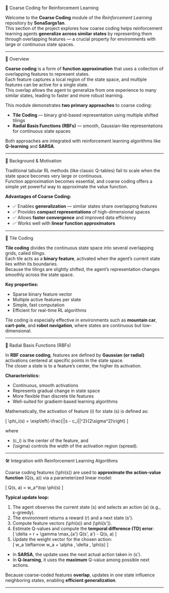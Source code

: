 🧩 Coarse Coding for Reinforcement Learning

Welcome to the **Coarse Coding** module of the *Reinforcement Learning* repository by **SonaSargs1an**.  
This section of the project explores how coarse coding helps reinforcement learning agents **generalize across similar states** by representing them through overlapping features — a crucial property for environments with large or continuous state spaces.

---
📘 Overview

**Coarse coding** is a form of **function approximation** that uses a collection of overlapping features to represent states.  
Each feature captures a local region of the state space, and multiple features can be active for a single state.  
This overlap allows the agent to generalize from one experience to many similar states, leading to faster and more robust learning.

This module demonstrates **two primary approaches** to coarse coding:

- **Tile Coding** — binary grid-based representation using multiple shifted tilings  
- **Radial Basis Functions (RBFs)** — smooth, Gaussian-like representations for continuous state spaces  

Both approaches are integrated with reinforcement learning algorithms like **Q-learning** and **SARSA**.

---

🧠 Background & Motivation

Traditional tabular RL methods (like classic Q-tables) fail to scale when the state space becomes very large or continuous.  
Function approximation becomes essential, and coarse coding offers a simple yet powerful way to approximate the value function.

**Advantages of Coarse Coding:**

- ✅ Enables **generalization** — similar states share overlapping features  
- ✅ Provides **compact representations** of high-dimensional spaces  
- ✅ Allows **faster convergence** and improved data efficiency  
- ✅ Works well with **linear function approximators**  

---

🔹 Tile Coding

**Tile coding** divides the continuous state space into several overlapping grids, called *tilings*.  
Each tile acts as a **binary feature**, activated when the agent’s current state lies within its boundaries.  
Because the tilings are slightly shifted, the agent’s representation changes smoothly across the state space.

**Key properties:**

- Sparse binary feature vector  
- Multiple active features per state  
- Simple, fast computation  
- Efficient for real-time RL algorithms  

Tile coding is especially effective in environments such as **mountain car**, **cart-pole**, and **robot navigation**, where states are continuous but low-dimensional.

---

🔹 Radial Basis Functions (RBFs)

In **RBF coarse coding**, features are defined by **Gaussian (or radial)** activations centered at specific points in the state space.  
The closer a state is to a feature’s center, the higher its activation.

**Characteristics:**

- Continuous, smooth activations  
- Represents gradual change in state space  
- More flexible than discrete tile features  
- Well-suited for gradient-based learning algorithms  

Mathematically, the activation of feature \(i\) for state \(s\) is defined as:

\[
\phi_i(s) = \exp\left(-\frac{||s - c_i||^2}{2\sigma^2}\right)
\]

where  
- \(c_i\) is the center of the feature, and  
- \(\sigma\) controls the width of the activation region (spread).  

---

🛠 Integration with Reinforcement Learning Algorithms

Coarse coding features \(\phi(s)\) are used to **approximate the action-value function** \(Q(s, a)\) via a parameterized linear model:

\[
Q(s, a) = w_a^\top \phi(s)
\]

**Typical update loop:**

1. The agent observes the current state \(s\) and selects an action \(a\) (e.g., ε-greedy).  
2. The environment returns a reward \(r\) and a next state \(s'\).  
3. Compute feature vectors \(\phi(s)\) and \(\phi(s')\).  
4. Estimate Q-values and compute the **temporal difference (TD) error**:  
   \[
   \delta = r + \gamma \max_{a'} Q(s', a') - Q(s, a)
   \]
5. Update the weight vector for the chosen action:  
   \[
   w_a \leftarrow w_a + \alpha \, \delta \, \phi(s)
   \]

- In **SARSA**, the update uses the next actual action taken in \(s'\).  
- In **Q-learning**, it uses the **maximum** Q-value among possible next actions.  

Because coarse-coded features **overlap**, updates in one state influence neighboring states, enabling **efficient generalization**.

---



